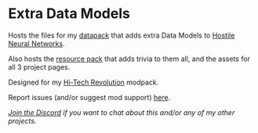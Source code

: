 # Extra Data Models

Hosts the files for my [datapack](https://www.curseforge.com/minecraft/data-packs/extra-data-models) that adds extra Data Models to [Hostile Neural Networks](https://www.curseforge.com/minecraft/mc-mods/hostile-neural-networks).

Also hosts the [resource pack](https://www.curseforge.com/minecraft/texture-packs/extra-data-models-trivia) that adds trivia to them all, and the assets for all 3 project pages.

Designed for my [Hi-Tech Revolution](https://curseforge.com/minecraft/modpacks/hi-tech-revolution) modpack.

Report issues (and/or suggest mod support) [here](https://github.com/vizthex123/ExtraDataModels/issues).

*[Join the Discord](https://discord.com/invite/NtwzA6X) if you want to chat about this and/or any of my other projects.*